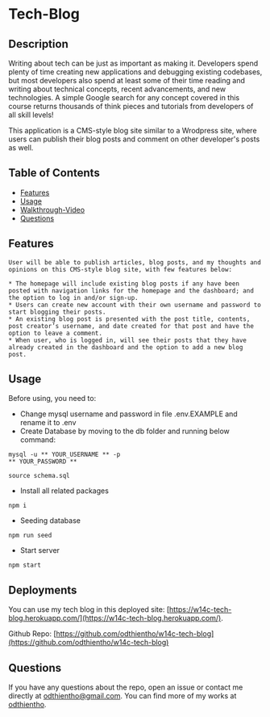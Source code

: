 # Tech-Blog

## Description

Writing about tech can be just as important as making it. Developers spend plenty of time creating new applications and debugging existing codebases, but most developers also spend at least some of their time reading and writing about technical concepts, recent advancements, and new technologies. A simple Google search for any concept covered in this course returns thousands of think pieces and tutorials from developers of all skill levels!

This application is a CMS-style blog site similar to a Wrodpress site, where users can publish their blog posts and comment on other developer's posts as well. 

## Table of Contents
  - [Features](#features)
  - [Usage](#usage)
  - [Walkthrough-Video](#walkthrough-video)
  - [Questions](#questions)

## Features

```
User will be able to publish articles, blog posts, and my thoughts and opinions on this CMS-style blog site, with few features below:

* The homepage will include existing blog posts if any have been posted with navigation links for the homepage and the dashboard; and the option to log in and/or sign-up.
* Users can create new account with their own username and password to start blogging their posts.
* An existing blog post is presented with the post title, contents, post creator’s username, and date created for that post and have the option to leave a comment.
* When user, who is logged in, will see their posts that they have already created in the dashboard and the option to add a new blog post.
```
## Usage

Before using, you need to:
* Change mysql username and password in file .env.EXAMPLE and rename it to .env
* Create Database by moving to the db folder and running below command:

```
mysql -u ** YOUR_USERNAME ** -p 
** YOUR_PASSWORD **

source schema.sql
```
* Install all related packages
```
npm i
```
* Seeding database
```
npm run seed
```
* Start server
```
npm start
```

## Deployments
You can use my tech blog in this deployed site:
[https://w14c-tech-blog.herokuapp.com/](https://w14c-tech-blog.herokuapp.com/).

Github Repo: [https://github.com/odthientho/w14c-tech-blog](https://github.com/odthientho/w14c-tech-blog)


## Questions
If you have any questions about the repo, open an issue or contact me directly at odthientho@gmail.com. You can find more of my works at [odthientho](https://github.com/odthientho/).